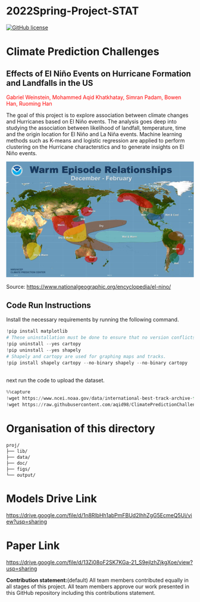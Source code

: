 # 2022Spring-Project-STAT
[![GitHub license](https://img.shields.io/github/license/Naereen/StrapDown.js.svg)](https://github.com/Naereen/StrapDown.js/blob/master/LICENSE)

# Climate Prediction Challenges
        
## **Effects of El Niño Events on Hurricane Formation and Landfalls in the US**

<span style="color:red">Gabriel Weinstein, Mohammed Aqid Khatkhatay, Simran Padam, Bowen Han, Ruoming Han
     
The goal of this project is to explore association between climate changes and Hurricanes based on El Niño events. The analysis goes deep into studying the association between likelihood of landfall, temperature, time and the origin location for El Niño and La Niña events. Machine learning methods such as K-means and logistic regression are applied to perform clustering on the Hurricane characterstics and to generate insights on El Niño events.
    
![Alt text](https://raw.githubusercontent.com/aqid98/ClimatePredictionChallenges/main/Images/el-nino.jpeg)

Source: https://www.nationalgeographic.org/encyclopedia/el-nino/
## Code Run Instructions
Install the necessary requirements by running the following command.

~~~python
!pip install matplotlib 
# These uninstallation must be done to ensure that no version conflicts would happen.
!pip uninstall --yes cartopy 
!pip uninstall --yes shapely
# Shapely and cartopy are used for graphing maps and tracks.
!pip install shapely cartopy --no-binary shapely --no-binary cartopy
    
~~~

next run the code to upload the dataset.  
~~~python
%%capture
!wget https://www.ncei.noaa.gov/data/international-best-track-archive-for-climate-stewardship-ibtracs/v04r00/access/csv/ibtracs.NA.list.v04r00.csv
!wget https://raw.githubusercontent.com/aqid98/ClimatePredictionChallenges/main/Data/Monthly%20Oceanic%20Nino%20Index%20\(ONI\)%20-%20Wide.csv
~~~

    
# Organisation of this directory 

```
proj/
├── lib/
├── data/
├── doc/
├── figs/
└── output/
```
    
# Models Drive Link

https://drive.google.com/file/d/1n8RlbHh1abPmFBUd2IhhZgG5EcmeQ5Ui/view?usp=sharing

# Paper Link
https://drive.google.com/file/d/13Zi08oF2SK7KGa-21_S9ejlzhZjkgXoe/view?usp=sharing
    
    
    
    
**Contribution statement:**(default) All team members contributed equally in all stages of this project. All team members approve our work presented in this GitHub repository including this contributions statement.    
